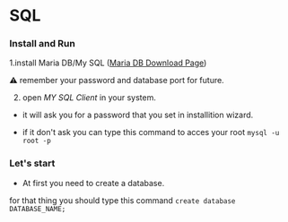 # SQL

### Install and Run

1.install Maria DB/My SQL ([Maria DB Download Page](https://mariadb.org/download/?t=mariadb&p=mariadb&r=10.10.2&os=windows&cpu=x86_64&pkg=msi&m=aliyun))

:warning: remember your password and database port for future.

2. open *MY SQL Client* in your system.

- it will ask you for a password that you set in installition wizard.

* if it don't ask you can type this command to acces your root 
`mysql -u root -p`

### Let's start

- At first you need to create a database.

for that thing you should type this command
`create database    DATABASE_NAME;` 

